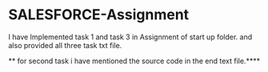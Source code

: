 # SALESFORCE-Assignment
I have Implemented task 1 and task 3 in Assignment of start up folder.
and also provided all three task txt file.

** for second task i have mentioned the source code in the end text file.****
